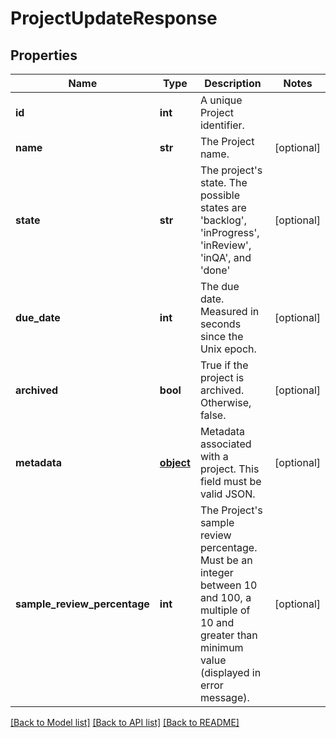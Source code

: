 # ProjectUpdateResponse

## Properties
Name | Type | Description | Notes
------------ | ------------- | ------------- | -------------
**id** | **int** | A unique Project identifier. | 
**name** | **str** | The Project name. | [optional] 
**state** | **str** | The project&#39;s state. The possible states are &#39;backlog&#39;, &#39;inProgress&#39;, &#39;inReview&#39;, &#39;inQA&#39;, and &#39;done&#39; | [optional] 
**due_date** | **int** | The due date. Measured in seconds since the Unix epoch. | [optional] 
**archived** | **bool** | True if the project is archived. Otherwise, false. | [optional] 
**metadata** | [**object**](.md) | Metadata associated with a project. This field must be valid JSON. | [optional] 
**sample_review_percentage** | **int** | The Project&#39;s sample review percentage. Must be an integer between 10 and 100, a multiple of 10 and greater than minimum value (displayed in error message). | [optional] 

[[Back to Model list]](../README.md#documentation-for-models) [[Back to API list]](../README.md#documentation-for-api-endpoints) [[Back to README]](../README.md)


